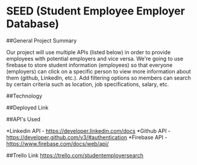 # SEED (Student Employee Employer Database)

##General Project Summary

Our project will use multiple APIs (listed below) in order to provide employees with potential employers and vice versa. We're going to use firebase to store student information (employees) so that everyone (employers) can click on a specific person to view more information about them (github, LinkedIn, etc.). Add filtering options so members can search by certain criteria such as location, job specifications, salary, etc.  

##Technology

##Deployed Link

##API's Used

*Linkedin API - https://developer.linkedin.com/docs
*Github API - https://developer.github.com/v3/#authentication
*Firebase API - https://www.firebase.com/docs/web/api/

##Trello Link
https://trello.com/studentemployersearch